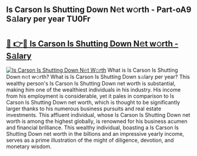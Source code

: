 ## Is Carson Is Shutting Down N𝚎t w𝚘rth - Part-oA9 S𝚊lary per year TU0Fr

# <h2><a href="http://gc23zp.nevu.top/?p=Is+Carson+Is+Shutting+Down">🔗 👉🔴 Is Carson Is Shutting Down N𝚎t w𝚘rth - S𝚊lary</a></h2>

[![Is Carson Is Shutting Down N𝚎t W𝚘rth](https://i.imgur.com/Oavwk0R.jpeg)](http://gc23zp.nevu.top/?p=Is+Carson+Is+Shutting+Down)
What is Is Carson Is Shutting Down n𝚎t w𝚘rth? What is Is Carson Is Shutting Down s𝚊lary per year?
This wealthy person's Is Carson Is Shutting Down net worth is substantial, making him one of the wealthiest individuals in his industry. His income from his employment is considerable, yet it pales in comparison to Is Carson Is Shutting Down net worth, which is thought to be significantly larger thanks to his numerous business pursuits and real estate investments. This affluent individual, whose Is Carson Is Shutting Down net worth is among the highest globally, is renowned for his business acumen and financial brilliance. This wealthy individual, boasting a Is Carson Is Shutting Down net worth in the billions and an impressive yearly income, serves as a prime illustration of the might of diligence, devotion, and monetary wisdom.
